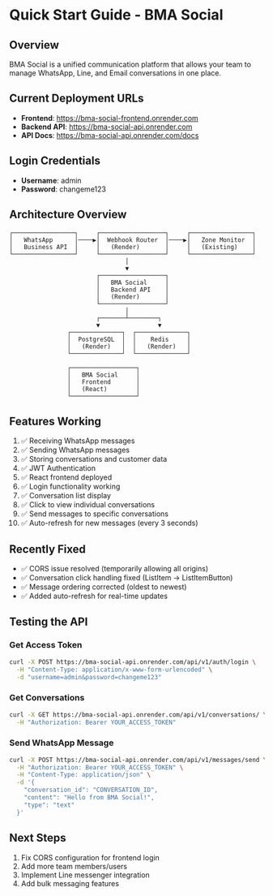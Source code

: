 # Quick Start Guide - BMA Social

## Overview
BMA Social is a unified communication platform that allows your team to manage WhatsApp, Line, and Email conversations in one place.

## Current Deployment URLs
- **Frontend**: https://bma-social-frontend.onrender.com
- **Backend API**: https://bma-social-api.onrender.com
- **API Docs**: https://bma-social-api.onrender.com/docs

## Login Credentials
- **Username**: admin
- **Password**: changeme123

## Architecture Overview

```
┌─────────────────┐     ┌──────────────────┐     ┌─────────────────┐
│   WhatsApp      │────▶│  Webhook Router  │────▶│   Zone Monitor  │
│   Business API  │     │   (Render)       │     │   (Existing)    │
└─────────────────┘     └──────────────────┘     └─────────────────┘
                                │
                                ▼
                        ┌──────────────────┐
                        │   BMA Social     │
                        │   Backend API    │
                        │   (Render)       │
                        └──────────────────┘
                                │
                        ┌───────┴────────┐
                        ▼                ▼
                ┌──────────────┐  ┌──────────────┐
                │  PostgreSQL  │  │    Redis     │
                │   (Render)   │  │   (Render)   │
                └──────────────┘  └──────────────┘
                        
                ┌──────────────────┐
                │   BMA Social     │
                │   Frontend       │
                │   (React)        │
                └──────────────────┘
```

## Features Working
1. ✅ Receiving WhatsApp messages
2. ✅ Sending WhatsApp messages
3. ✅ Storing conversations and customer data
4. ✅ JWT Authentication
5. ✅ React frontend deployed
6. ✅ Login functionality working
7. ✅ Conversation list display
8. ✅ Click to view individual conversations
9. ✅ Send messages to specific conversations
10. ✅ Auto-refresh for new messages (every 3 seconds)

## Recently Fixed
- ✅ CORS issue resolved (temporarily allowing all origins)
- ✅ Conversation click handling fixed (ListItem → ListItemButton)
- ✅ Message ordering corrected (oldest to newest)
- ✅ Added auto-refresh for real-time updates

## Testing the API

### Get Access Token
```bash
curl -X POST https://bma-social-api.onrender.com/api/v1/auth/login \
  -H "Content-Type: application/x-www-form-urlencoded" \
  -d "username=admin&password=changeme123"
```

### Get Conversations
```bash
curl -X GET https://bma-social-api.onrender.com/api/v1/conversations/ \
  -H "Authorization: Bearer YOUR_ACCESS_TOKEN"
```

### Send WhatsApp Message
```bash
curl -X POST https://bma-social-api.onrender.com/api/v1/messages/send \
  -H "Authorization: Bearer YOUR_ACCESS_TOKEN" \
  -H "Content-Type: application/json" \
  -d '{
    "conversation_id": "CONVERSATION_ID",
    "content": "Hello from BMA Social!",
    "type": "text"
  }'
```

## Next Steps
1. Fix CORS configuration for frontend login
2. Add more team members/users
3. Implement Line messenger integration
4. Add bulk messaging features